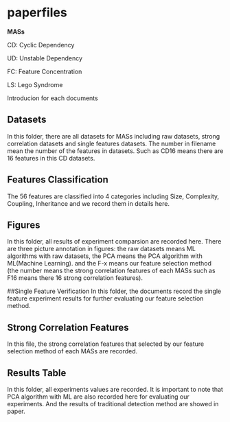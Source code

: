 # paperfiles

**MASs**

CD: Cyclic Dependency

UD: Unstable Dependency

FC: Feature Concentration

LS: Lego Syndrome 

Introducion for each documents
## Datasets
In this folder, there are all datasets for MASs including raw datasets, strong correlation datasets and single features datasets. 
The number in filename mean the number of the features in datasets. Such as CD16 means there are 16 features in this CD datasets.

## Features Classification
The 56 features are classified into 4 categories including Size, Complexity, Coupling, Inheritance and we record them in details here.

## Figures
In this folder, all results of experiment comparsion are recorded here. There are three picture annotation in figures: the raw datasets means ML algorithms with raw datasets, 
the PCA means the PCA algorithm with ML(Machine Learning). 
and the F-x means our feature selection method (the number means the strong correlation features of each MASs such as F16 means there 16 strong correlation features).

##Single Feature Verification 
In this folder, the documents record the single feature experiment results for further evaluating our feature selection method.

## Strong Correlation Features 
In this file, the strong correlation features that selected by our feature selection method of each MASs are recorded.

## Results Table
In this folder, all experiments values are recorded. It is important to note that PCA algorithm with ML are also recorded here for evaluating our experiments. 
And the results of traditional detection method are showed in paper.
